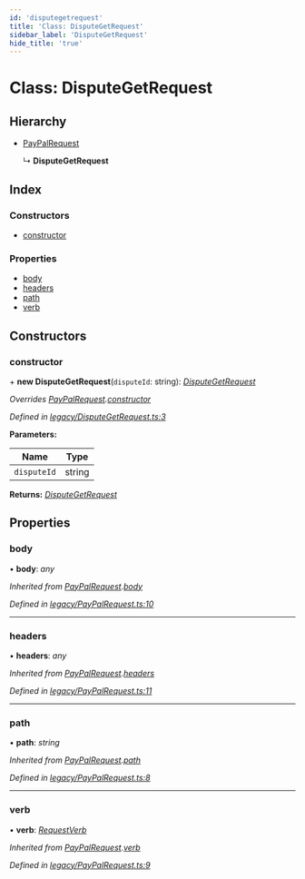 ```yaml
---
id: 'disputegetrequest'
title: 'Class: DisputeGetRequest'
sidebar_label: 'DisputeGetRequest'
hide_title: 'true'
---
```


# Class: DisputeGetRequest

## Hierarchy

-   [PayPalRequest](paypalrequest.md)

    ↳ **DisputeGetRequest**

## Index

### Constructors

-   [constructor](disputegetrequest.md#constructor)

### Properties

-   [body](disputegetrequest.md#body)
-   [headers](disputegetrequest.md#headers)
-   [path](disputegetrequest.md#path)
-   [verb](disputegetrequest.md#verb)

## Constructors

### constructor

\+ **new DisputeGetRequest**(`disputeId`: string): _[DisputeGetRequest](disputegetrequest.md)_

_Overrides [PayPalRequest](paypalrequest.md).[constructor](paypalrequest.md#constructor)_

_Defined in [legacy/DisputeGetRequest.ts:3](https://github.com/ELEVATORmedia/paymigo/blob/30e9201/src/legacy/DisputeGetRequest.ts#L3)_

**Parameters:**

| Name        | Type   |
| ----------- | ------ |
| `disputeId` | string |

**Returns:** _[DisputeGetRequest](disputegetrequest.md)_

## Properties

### body

• **body**: _any_

_Inherited from [PayPalRequest](paypalrequest.md).[body](paypalrequest.md#body)_

_Defined in [legacy/PayPalRequest.ts:10](https://github.com/ELEVATORmedia/paymigo/blob/30e9201/src/legacy/PayPalRequest.ts#L10)_

---

### headers

• **headers**: _any_

_Inherited from [PayPalRequest](paypalrequest.md).[headers](paypalrequest.md#headers)_

_Defined in [legacy/PayPalRequest.ts:11](https://github.com/ELEVATORmedia/paymigo/blob/30e9201/src/legacy/PayPalRequest.ts#L11)_

---

### path

• **path**: _string_

_Inherited from [PayPalRequest](paypalrequest.md).[path](paypalrequest.md#path)_

_Defined in [legacy/PayPalRequest.ts:8](https://github.com/ELEVATORmedia/paymigo/blob/30e9201/src/legacy/PayPalRequest.ts#L8)_

---

### verb

• **verb**: _[RequestVerb](../globals.md#requestverb)_

_Inherited from [PayPalRequest](paypalrequest.md).[verb](paypalrequest.md#verb)_

_Defined in [legacy/PayPalRequest.ts:9](https://github.com/ELEVATORmedia/paymigo/blob/30e9201/src/legacy/PayPalRequest.ts#L9)_
